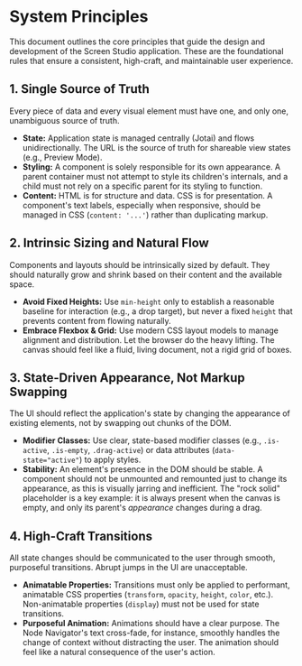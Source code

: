 # System Principles

This document outlines the core principles that guide the design and development of the Screen Studio application. These are the foundational rules that ensure a consistent, high-craft, and maintainable user experience.

## 1. Single Source of Truth

Every piece of data and every visual element must have one, and only one, unambiguous source of truth.

-   **State:** Application state is managed centrally (Jotai) and flows unidirectionally. The URL is the source of truth for shareable view states (e.g., Preview Mode).
-   **Styling:** A component is solely responsible for its own appearance. A parent container must not attempt to style its children's internals, and a child must not rely on a specific parent for its styling to function.
-   **Content:** HTML is for structure and data. CSS is for presentation. A component's text labels, especially when responsive, should be managed in CSS (`content: '...'`) rather than duplicating markup.

## 2. Intrinsic Sizing and Natural Flow

Components and layouts should be intrinsically sized by default. They should naturally grow and shrink based on their content and the available space.

-   **Avoid Fixed Heights:** Use `min-height` only to establish a reasonable baseline for interaction (e.g., a drop target), but never a fixed `height` that prevents content from flowing naturally.
-   **Embrace Flexbox & Grid:** Use modern CSS layout models to manage alignment and distribution. Let the browser do the heavy lifting. The canvas should feel like a fluid, living document, not a rigid grid of boxes.

## 3. State-Driven Appearance, Not Markup Swapping

The UI should reflect the application's state by changing the appearance of existing elements, not by swapping out chunks of the DOM.

-   **Modifier Classes:** Use clear, state-based modifier classes (e.g., `.is-active`, `.is-empty`, `.drag-active`) or data attributes (`data-state="active"`) to apply styles.
-   **Stability:** An element's presence in the DOM should be stable. A component should not be unmounted and remounted just to change its appearance, as this is visually jarring and inefficient. The "rock solid" placeholder is a key example: it is always present when the canvas is empty, and only its parent's *appearance* changes during a drag.

## 4. High-Craft Transitions

All state changes should be communicated to the user through smooth, purposeful transitions. Abrupt jumps in the UI are unacceptable.

-   **Animatable Properties:** Transitions must only be applied to performant, animatable CSS properties (`transform`, `opacity`, `height`, `color`, etc.). Non-animatable properties (`display`) must not be used for state transitions.
-   **Purposeful Animation:** Animations should have a clear purpose. The Node Navigator's text cross-fade, for instance, smoothly handles the change of context without distracting the user. The animation should feel like a natural consequence of the user's action.
